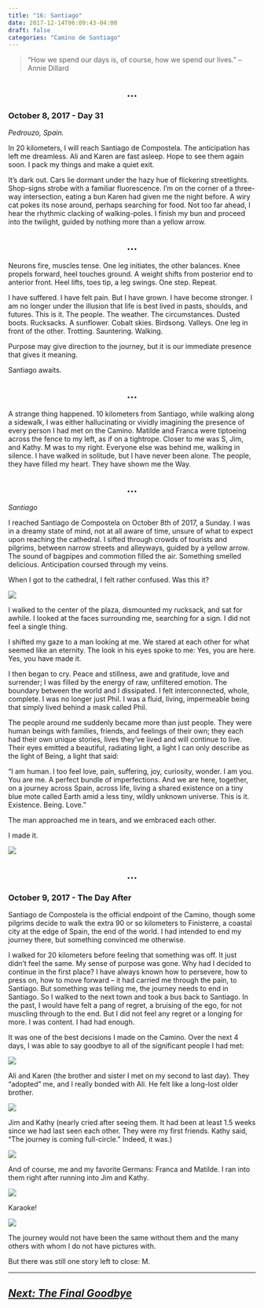 ```yaml
---
title: "16: Santiago"
date: 2017-12-14T06:09:43-04:00
draft: false
categories: "Camino de Santiago"
---
```


>“How we spend our days is, of course, how we spend our lives.”
>–Annie Dillard

## <center> ... </center>

### October 8, 2017 - Day 31
_Pedrouzo, Spain._

In 20 kilometers, I will reach Santiago de Compostela. The anticipation has left me dreamless. Ali and Karen are fast asleep. Hope to see them again soon. I pack my things and make a quiet exit.

It’s dark out. Cars lie dormant under the hazy hue of flickering streetlights. Shop-signs strobe with a familiar fluorescence. I’m on the corner of a three-way intersection, eating a bun Karen had given me the night before. A wiry cat pokes its nose around, perhaps searching for food. Not too far ahead, I hear the rhythmic clacking of walking-poles. I finish my bun and proceed into the twilight, guided by nothing more than a yellow arrow.
## <center> ... </center>

Neurons fire, muscles tense. One leg initiates, the other balances. Knee propels forward, heel touches ground. A weight shifts from posterior end to anterior front. Heel lifts, toes tip, a leg swings. One step. Repeat.

I have suffered. I have felt pain. But I have grown. I have become stronger. I am no longer under the illusion that life is best lived in pasts, shoulds, and futures. This is it. The people. The weather. The circumstances. Dusted boots. Rucksacks. A sunflower. Cobalt skies. Birdsong. Valleys. One leg in front of the other. Trotting. Sauntering. Walking.

Purpose may give direction to the journey, but it is our immediate presence that gives it meaning.

Santiago awaits.
## <center> ... </center>

A strange thing happened. 10 kilometers from Santiago, while walking along a sidewalk, I was either hallucinating or vividly imagining the presence of every person I had met on the Camino. Matilde and Franca were tiptoeing across the fence to my left, as if on a tightrope. Closer to me was S, Jim, and Kathy. M was to my right. Everyone else was behind me, walking in silence. I have walked in solitude, but I have never been alone. The people, they have filled my heart. They have shown me the Way.
## <center> ... </center>

_Santiago_

I reached Santiago de Compostela on October 8th of 2017, a Sunday. I was in a dreamy state of mind, not at all aware of time, unsure of what to expect upon reaching the cathedral. I sifted through crowds of tourists and pilgrims, between narrow streets and alleyways, guided by a yellow arrow. The sound of bagpipes and commotion filled the air. Something smelled delicious. Anticipation coursed through my veins.

When I got to the cathedral, I felt rather confused. Was this it?

![](/../images/santiago2.jpg)

I walked to the center of the plaza, dismounted my rucksack, and sat for awhile. I looked at the faces surrounding me, searching for a sign. I did not feel a single thing.

I shifted my gaze to a man looking at me. We stared at each other for what seemed like an eternity. The look in his eyes spoke to me: Yes, you are here. Yes, you have made it.

I then began to cry. Peace and stillness, awe and gratitude, love and surrender; I was filled by the energy of raw, unfiltered emotion. The boundary between the world and I dissipated. I felt interconnected, whole, complete. I was no longer just Phil. I was a fluid, living, impermeable being that simply lived behind a mask called Phil.

The people around me suddenly became more than just people. They were human beings with families, friends, and feelings of their own; they each had their own unique stories, lives they’ve lived and will continue to live. Their eyes emitted a beautiful, radiating light, a light I can only describe as the light of Being, a light that said:

“I am human. I too feel love, pain, suffering, joy, curiosity, wonder. I am you. You are me. A perfect bundle of imperfections. And we are here, together, on a journey across Spain, across life, living a shared existence on a tiny blue mote called Earth amid a less tiny, wildly unknown universe. This is it. Existence. Being. Love.”

The man approached me in tears, and we embraced each other.

I made it.

![](/../images/santiago3.jpg)

## <center> ... </center>

### October 9, 2017 - The Day After

Santiago de Compostela is the official endpoint of the Camino, though some pilgrims decide to walk the extra 90 or so kilometers to Finisterre, a coastal city at the edge of Spain, the end of the world. I had intended to end my journey there, but something convinced me otherwise.

I walked for 20 kilometers before feeling that something was off. It just didn’t feel the same. My sense of purpose was gone. Why had I decided to continue in the first place? I have always known how to persevere, how to press on, how to move forward – it had carried me through the pain, to Santiago. But something was telling me, the journey needs to end in Santiago. So I walked to the next town and took a bus back to Santiago. In the past, I would have felt a pang of regret, a bruising of the ego, for not muscling through to the end. But I did not feel any regret or a longing for more. I was content. I had had enough.

It was one of the best decisions I made on the Camino. Over the next 4 days, I was able to say goodbye to all of the significant people I had met:

![](/../images/santiago4.jpg)

Ali and Karen (the brother and sister I met on my second to last day). They “adopted” me, and I really bonded with Ali. He felt like a long-lost older brother.

![](/../images/santiago5.jpg)

Jim and Kathy (nearly cried after seeing them. It had been at least 1.5 weeks since we had last seen each other. They were my first friends. Kathy said, “The journey is coming full-circle." Indeed, it was.)

![](/../images/santiago6.jpg)

And of course, me and my favorite Germans: Franca and Matilde. I ran into them right after running into Jim and Kathy.

![](/../images/santiago7.jpg)

Karaoke!

![](/../images/santiago8.jpg)

The journey would not have been the same without them and the many others with whom I do not have pictures with.

But there was still one story left to close: M.

---

## _[Next: The Final Goodbye](https://caminodesantiago.netlify.com/posts/final-goodbye/)_